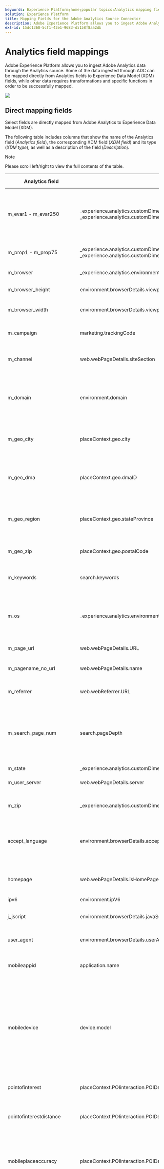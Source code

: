 ```yaml
---
keywords: Experience Platform;home;popular topics;Analytics mapping fields;analytics mapping
solution: Experience Platform
title: Mapping Fields for the Adobe Analytics Source Connector
description: Adobe Experience Platform allows you to ingest Adobe Analytics data through the Analytics source. Some of the data ingested through ADC can be mapped directly from Analytics fields to Experience Data Model (XDM) fields, while other data requires transformations and specific functions in order to be successfully mapped.
exl-id: 15dc1368-5cf1-42e1-9683-d5158f8aa2db
---
```

# Analytics field mappings

Adobe Experience Platform allows you to ingest Adobe Analytics data through the Analytics source. Some of the data ingested through ADC can be mapped directly from Analytics fields to Experience Data Model (XDM) fields, while other data requires transformations and specific functions in order to be successfully mapped.

![](../images/analytics-data-experience-platform.png)

## Direct mapping fields

Select fields are directly mapped from Adobe Analytics to Experience Data Model (XDM).  

The following table includes columns that show the name of the Analytics field (*Analytics field*), the corresponding XDM field (*XDM field*) and its type (*XDM type*), as well as a description of the field (*Description*).

>[!NOTE]
>
>Please scroll left/right to view the full contents of the table.

| Analytics field | XDM field | XDM type | Description |
| --------------- | --------- | -------- | ---------- |
| m_evar1 - m_evar250 | _experience.analytics.customDimensions.eVars.eVar1 - _experience.analytics.customDimensions.eVars.eVar250 | string | A custom variable, which can range from 1-250. Each organization will use these custom eVars differently. |
| m_prop1 - m_prop75 | _experience.analytics.customDimensions.props.prop1 - _experience.analytics.customDimensions.props.prop75 | string | Custom traffic variables, which can range from 1-75. |
| m_browser | _experience.analytics.environment.browserID | integer | The number ID of the browser. |
| m_browser_height | environment.browserDetails.viewportHeight | integer | The height of the browser, in pixels. |
| m_browser_width | environment.browserDetails.viewportWidth | integer | The width of the browser, in pixels. |
| m_campaign | marketing.trackingCode | string  | The variable used in the Tracking Code dimension. |
| m_channel | web.webPageDetails.siteSection | string  | The variable used in the Site Sections dimension. |
| m_domain | environment.domain | string | The variable used in the Domain dimension. This will be based on the user's internet service provider (ISP). |
| m_geo_city | placeContext.geo.city | string | The name of the city of the hit. This is based off of the hit's IP address. |
| m_geo_dma | placeContext.geo.dmaID | integer | The numeric ID of the demographic area for the hit. This is based off of the hit's IP address. |
| m_geo_region | placeContext.geo.stateProvince | string  | The name of either the state or region of the hit. This is based off of the hit's IP address. |
| m_geo_zip | placeContext.geo.postalCode | string  | The ZIP code of the hit. This is based off of the hit's IP address. |
| m_keywords | search.keywords | string  | The variable used in the Keyword dimension. |
| m_os | _experience.analytics.environment.operatingSystemID | integer | The numeric ID representing the operating system of the visitor. This is based on the user_agent column. |
| m_page_url | web.webPageDetails.URL | string | The URL of the page hit. |
| m_pagename_no_url | web.webPageDetails.</span>name | string  | A variable used to populate the Pages dimension. |
| m_referrer | web.webReferrer.URL | string  | The Page URL of the previous page. |
| m_search_page_num | search.pageDepth | integer | Used by the All Search Page Rank dimension. Indicates which page of search results your site appeared on before the user clicked through to your site. |
| m_state | _experience.analytics.customDimensions.stateProvince | string | State variable. |
| m_user_server | web.webPageDetails.server | string | A variable used in the Server dimension. |
| m_zip | _experience.analytics.customDimensions.postalCode | string | A variable used to populate the Zip Code dimension. |
| accept_language | environment.browserDetails.acceptLanguage | string | Lists all the accepted languages, as indicated in the Accept-Language HTTP header. |
| homepage | web.webPageDetails.isHomePage | boolean | No longer used. Indicated if the current URL is the browser's homepage. |
| ipv6 | environment.ipV6 | string |
| j_jscript | environment.browserDetails.javaScriptVersion | string | The vesrion of JavaScript supported by the browser. |
| user_agent | environment.browserDetails.userAgent | string | The user agent string sent in the HTTP header. |
| mobileappid | application.</span>name | string | The mobile app ID, stored in the following format: `[AppName][BundleVersion]`. |
| mobiledevice | device.model | string | The name of the mobile device. On iOS, it is stored as a comma-separated 2-digit string. The first number represents the device generation and the second number represents the device family. |
| pointofinterest | placeContext.POIinteraction.POIDetail.</span>name | string | Used by mobile services. Represents the point of interest. |
| pointofinterestdistance | placeContext.POIinteraction.POIDetail.geoInteractionDetails.distanceToCenter | number | Used by mobile services. Represents the point of interest distance. |
| mobileplaceaccuracy | placeContext.POIinteraction.POIDetail.geoInteractionDetails.deviceGeoAccuracy | number | Collected from the context data variable a.loc.acc. Indicates the accuracy of the GPS in meters at time of collection. |
| mobileplacecategory | placeContext.POIinteraction.POIDetail.category | string | Collected from the context data variable a.loc.category. Describes the category of a specific place. |
| mobileplaceid | placeContext.POIinteraction.POIDetail.POIID | string | Collected from the context data variable a.loc.id. Identifier for a given point of interest. |
| video | media.mediaTimed.primaryAssetReference._id | string | The name of the video. |
| videoad | advertising.adAssetReference._id | string | Identifier of the ad asset. |
| videocontenttype | media.mediaTimed.primaryAssetViewDetails.broadcastContentType | string | The Video Content-Type. This is automatically set to "Video" for all video views. |
| videoadpod | advertising.adAssetViewDetails.adBreak._id | string | The pod which the Video Ad is in. |
| videoadinpod | advertising.adAssetViewDetails.index | integer  | The position the Video Ad is in the pod. |
| videoplayername | media.mediaTimed.primaryAssetViewDetails.playerName | string | The name of the Video player. |
| videochannel | media.mediaTimed.primaryAssetViewDetails.broadcastChannel | string | The Video channel. |
| videoadplayername | advertising.adAssetViewDetails.playerName | string | The name of the Video Ad player. |
| videochapter | media.mediaTimed.mediaChapter.chapterAssetReference._id | string | The Video chapter's name |
| videoname | media.mediaTimed.primaryAssetReference._dc.title | string | The Video name. |
| videoadname | advertising.adAssetReference._dc.title | string | The name of the Video Ad. |
| videoshow | media.mediaTimed.primaryAssetReference._iptc4xmpExt.Series._iptc4xmpExt.Name | string | Video show. |
| videoseason | media.mediaTimed.primaryAssetReference._iptc4xmpExt.Season._iptc4xmpExt.Name | string | Video Season. |
| videoepisode | media.mediaTimed.primaryAssetReference._iptc4xmpExt.Episode._iptc4xmpExt.Name | string | Video episode. |
| videonetwork | media.mediaTimed.primaryAssetViewDetails.broadcastNetwork | string | Video network. |
| videoshowtype | media.mediaTimed.primaryAssetReference.showType | string | Video show type. |
| videoadload | media.mediaTimed.primaryAssetViewDetails.adLoadType | string | Video ad loads. |
| videofeedtype | media.mediaTimed.primaryAssetViewDetails.sourceFeed | string | Video feed type. |
| mobilebeaconmajor | placeContext.POIinteraction.POIDetail.beaconInteractionDetails.beaconMajor | number | Mobile Services beacon major. |
| mobilebeaconminor | placeContext.POIinteraction.POIDetail.beaconInteractionDetails.beaconMinor | number | Mobile Services beacon minor. |
| mobilebeaconuuid | placeContext.POIinteraction.POIDetail.beaconInteractionDetails.proximityUUID | string | Mobile Services beacon UUID. |
| videosessionid | media.mediaTimed.primaryAssetViewDetails._id | string | Video session ID. |
| videogenre | media.mediaTimed.primaryAssetReference._iptc4xmpExt.Genre | array | Video genre. | {title (Object), description (Object), type (Object), meta:xdmType (Object), items (string), meta:xdmField (Object)} |
| mobileinstalls | application.firstLaunches | Object  | This is triggered at the first run after installation or re-installation | {id (string), value (number)} |
| mobileupgrades | application.upgrades | Object | Reports the number of app upgrades. Triggers at the first run after upgrade or any time the version number changes. | {id (string), value (number)} |
| mobilelaunches | application.launches | Object | The number of times the app has been launched. | {id (string), value (number)} |
| mobilecrashes | application.crashes | Object | <!-- MISSING --> | {id (string), value (number)} |
| mobilemessageclicks | directMarketing.clicks | Object | <!-- MISSING --> | {id (string), value (number)} |
| mobileplaceentry | placeContext.POIinteraction.poiEntries | Object | <!-- MISSING --> | {id (string), value (number)} |
| mobileplaceexit | placeContext.POIinteraction.poiExits | Object | <!-- MISSING --> | {id (string), value (number)} |
| videotime | media.mediaTimed.timePlayed | Object | <!-- MISSING --> | {id (string), value (number)} |
| videostart | media.mediaTimed.impressions | Object | <!-- MISSING --> | {id (string), value (number)} |
| videocomplete | media.mediaTimed.completes | Object | <!-- MISSING --> | {id (string), value (number)} |
| videosegmentviews | media.mediaTimed.mediaSegmentViews | Object | <!-- MISSING --> | {id (string), value (number)} |
| videoadstart | advertising.impressions | Object | <!-- MISSING --> | {id (string), value (number)} |
| videoadcomplete | advertising.completes | Object | <!-- MISSING --> | {id (string), value (number)} |
| videoadtime | advertising.timePlayed | Object | <!-- MISSING --> | {id (string), value (number)} |
| videochapterstart | media.mediaTimed.mediaChapter.impressions | Object | <!-- MISSING --> | {id (string), value (number)} |
| videochaptercomplete | media.mediaTimed.mediaChapter.completes | Object | <!-- MISSING --> | {id (string), value (number)} |
| videochaptertime | media.mediaTimed.mediaChapter.timePlayed | Object | <!-- MISSING --> | {id (string), value (number)} |
| videoplay | media.mediaTimed.starts | Object | <!-- MISSING --> | {id (string), value (number)} |
| videototaltime | media.mediaTimed.totalTimePlayed | Object | <!-- MISSING --> | {id (string), value (number)} |
| videoqoetimetostart | media.mediaTimed.primaryAssetViewDetails.qoe.timeToStart | Object | The video quality time to start. | {id (string), value (number)} |
| videoqoedropbeforestart | media.mediaTimed.dropBeforeStarts | Object | <!-- MISSING --> | {id (string), value (number)} |
| videoqoebuffercount | media.mediaTimed.primaryAssetViewDetails.qoe.buffers | Object | Video quality buffer count | {id (string), value (number)} |
| videoqoebuffertime | media.mediaTimed.primaryAssetViewDetails.qoe.bufferTime | Object | Video quality buffer time | {id (string), value (number)} |
| videoqoebitratechangecount | media.mediaTimed.primaryAssetViewDetails.qoe.bitrateChanges | Object | Video quality change count | {id (string), value (number)} |
| videoqoebitrateaverage | media.mediaTimed.primaryAssetViewDetails.qoe.bitrateAverage | Object | Video quality average bit rate | {id (string), value (number)} |
| videoqoeerrorcount | media.mediaTimed.primaryAssetViewDetails.qoe.errors | Object | Video quality error count | {id (string), value (number)} |
| videoqoedroppedframecount | media.mediaTimed.primaryAssetViewDetails.qoe.droppedFrames | Object | <!-- MISSING --> | {id (string), value (number)} |
| videoprogress10 | media.mediaTimed.progress10 | Object | <!-- MISSING --> | {id (string), value (number)} |
| videoprogress25 | media.mediaTimed.progress25 | Object | <!-- MISSING --> | {id (string), value (number)} |
| videoprogress50 | media.mediaTimed.progress50 | Object | <!-- MISSING --> | {id (string), value (number)} |
| videoprogress75 | media.mediaTimed.progress75 | Object | <!-- MISSING --> | {id (string), value (number)} |
| videoprogress95 | media.mediaTimed.progress95 | Object | <!-- MISSING --> | {id (string), value (number)} |
| videoresume | media.mediaTimed.resumes | Object | <!-- MISSING --> | {id (string), value (number)} |
| videopausecount | media.mediaTimed.pauses | Object | <!-- MISSING --> | {id (string), value (number)} |
| videopausetime | media.mediaTimed.pauseTime | Object | <!-- MISSING -->| {id (string), value (number)} |
| videosecondssincelastcall | media.mediaTimed.primaryAssetViewDetails.sessionTimeout | integer  |

{style="table-layout:auto"}

## Split mapping fields

These fields have a single source, but map to **multiple** XDM locations.

| Analytics field | XDM field | XDM type | Description |
| --------------- | --------- | -------- | ---------- |
| s_resolution | device.screenWidth, device.screenHeight | integer  | Numeric ID representing the resolution of the monitor. |
| mobileosversion | environment.operatingSystem, environment.operatingSystemVersion | string  | Mobile operating system version. |
| videoadlength | advertising.adAssetReference._xmpDM.duration | integer  | Video Ad length. |

{style="table-layout:auto"}

## Generated mapping fields

Select fields coming from ADC need to be transformed, requiring logic beyond a direct copy from Adobe Analytics in order to be generated in XDM.

The following table includes columns that show the name of the Analytics field (*Analytics field*), the corresponding XDM field (*XDM field*) and its type (*XDM type*), as well as a description of the field (*Description*).

>[!NOTE]
>
>Please scroll left/right to view the full contents of the table.

| Analytics field | XDM field | XDM type | Description |
| --------------- | --------- | -------- | ----------- |
| m_prop1 - m_prop75 | _experience.analytics.customDimensions.listprops.prop1 - _experience.analytics.customDimensions.listprops.prop75 | Object | Custom traffic variables, ranging from 1-75 | {} |
| m_hier1 - m_hier5 | _experience.analytics.customDimensions.hierarchies.hier1 - _experience.analytics.customDimensions.hierarchies.hier5 | Object | Used by hierarchy variables. It contains a | delimited llist of values. | {values (array), delimiter (string)} |
| m_mvvar1 - m_mvvar3 | _experience.analytics.customDimensions.lists.list1.list[] - _experience.analytics.customDimensions.lists.list3.list[] | array | List of variable values. Contains a delimited list of custom values, depending on the implementation | {value (string), key (string)} |
| m_color | device.colorDepth | integer | The color depth ID, which is based off of the value of the c_color column. | 
| m_cookies | environment.browserDetails.cookiesEnabled | boolean | A variable used in the Cookie Support dimension. |
| m_event_list | commerce.purchases, commerce.productViews, commerce.productListOpens, commerce.checkouts, commerce.productListAdds, commerce.productListRemovals, commerce.productListViews | Object | Standard commerce events triggered on the hit.| {id (string), value (number)} |
| m_event_list | _experience.analytics.event1to100.event1 - _experience.analytics.event1to100.event100, _experience.analytics.event101to200.event101 - _experience.analytics.event101to200.event200, _experience.analytics.event201to300.event201 - _experience.analytics.event201to300.event300, _experience.analytics.event301to400.event301 - _experience.analytics.event301to400.event400, _experience.analytics.event401to500.event401 - _experience.analytics.event401to500.event500, _experience.analytics.event501to600.event501 - _experience.analytics.event501to600.event600, _experience.analytics.event601to700.event601 - _experience.analytics.event601to700.event700, _experience.analytics.event701to800.event701 - _experience.analytics.event701to800.event800, _experience.analytics.event801to900.event801 - _experience.analytics.event801to900.event900, _experience.analytics.event901to1000.event901 - _experience.analytics.event901to1000.event1000 | Object | Custom events triggered on the hit. | {id (Object), value (Object)} |
| m_geo_country | placeContext.geo.countryCode | string | Abbreviation of the country where the hit came from, which is based off of the IP. |
| m_geo_latitude | placeContext.geo._schema.latitude | number | <!-- MISSING --> |
| m_geo_longitude | placeContext.geo._schema.longitude | number | <!-- MISSING -->|
| m_java_enabled | environment.browserDetails.javaEnabled | boolean | A flag indicating whether Java is enabled. |
| m_latitude | placeContext.geo._schema.latitude | number | <!-- MISSING --> |
| m_longitude | placeContext.geo._schema.longitude | number | <!-- MISSING -->|
| m_page_event_var1 | web.webInteraction.URL | string | A variable that is only used in link tracking image requests. This variable contains the URL of the download link, exit link, or custom link clicked. |
| m_page_event_var2 | web.webInteraction.name | string | A variable that is only used in link tracking image requests. This lists the custom name of the link, if it is specified. |
| m_page_type | web.webPageDetails.isErrorPage | boolean | A variable that is used to populate the Pages Not Found dimension. This variable should either be empty, or contain "ErrorPage". |
| m_pagename_no_url | web.webPageDetails.pageViews.value | number | The name of the page (if set). If no page is specified this value is left empty. |
| m_paid_search | search.isPaid | boolean | A flag that is set if the hit matches paid search detection. |
| m_product_list | productListItems[].items | array | The product list, as passed in through the products variable. | {SKU (string), quantity (integer), priceTotal (number)} |
| m_ref_type | web.webReferrer.type | string | A numeric ID representing the type of referral for the hit. 1 means inside your site, 2 means other websites, 3 means search engines, 4 means hard drive, 5 means USENET, 6 means Typed/Bookmarked (no referrer), 7 means email, 8 means No JavaScript, and 9 means Social Networks. |
| m_search_engine | search.searchEngine | string | The numeric ID representing the search engine that referred the visitor to your site. |
| post_currency | commerce.order.currencyCode | string | The currency code that was used during the transaction. |
| post_cust_hit_time_gmt | timestamp | string | This is only used in timestamp-enabled datasets. This is the timestamp sent with the it, based on Unix time. |
| post_cust_visid | identityMap | object  | The customer visitor ID. |
| post_cust_visid | endUserIDs._experience.aacustomid.primary | boolean | The customer visitor ID. |
| post_cust_visid | endUserIDs._experience.aacustomid.namespace.code | string | The customer visitor ID. |
| post_visid_high + visid_low | identityMap | object  | A unique identifier for a visit. |
| post_visid_high + visid_low | endUserIDs._experience.aaid.id | string | A unique identifier for a visit. |
| post_visid_high | endUserIDs._experience.aaid.primary | boolean | Used in conjunction with visid_low to uniquely identify a visit. |
| post_visid_high | endUserIDs._experience.aaid.namespace.code | string | Used in conjunction with visid_low to uniquely identify a visit. |
| post_visid_low | identityMap | object  | Used in conjunction with visid_high to uniquely identify a visit. |
| hit_time_gmt | receivedTimestamp | string | The timestamp of the hit, based in Unix time. |
| hitid_high + hitid_low | _id | string | A unique identifier to identify a hit. |
| hitid_low | _id | string | Used in conjunction with hitid_high to uniquely identify a hit. |
| ip | environment.ipV4 | string | The IP Address, based on the HTTP header of the image request. |
| j_jscript | environment.browserDetails.javaScriptEnabled | boolean | The version of JavaScript used. |
| mcvisid_high + mcvisid_low | identityMap | object | The Experience Cloud Visitor ID. |
| mcvisid_high + mcvisid_low | endUserIDs._experience.mcid.id | string | The Experience Cloud ID (ECID) is also known as MCID and sometimes used in namespaces. |
| mcvisid_high | endUserIDs._experience.mcid.primary | boolean | The Experience Cloud ID (ECID) is also known as MCID and sometimes used in namespaces. |
| mcvisid_high | endUserIDs._experience.mcid.namespace.code | string | The Experience Cloud ID (ECID) is also known as MCID and sometimes used in namespaces. |
| mcvisid_low | identityMap | object | The Experience Cloud Visitor ID. |
| sdid_high + sdid_low | _experience.target.supplementalDataID | string | Hit Stitching ID. The analytics field sdid_high and sdid_low is the supplemental data id used to stitch two (or more) incoming hits together. |
| mobilebeaconproximity | placeContext.POIinteraction.POIDetail.beaconInteractionDetails.proximity | string | Mobile Services beacon proximity. |
| videochapter | media.mediaTimed.mediaChapter.chapterAssetReference._xmpDM.duration | integer | The name of the video chapter. |
| videolength | media.mediaTimed.primaryAssetReference._xmpDM.duration | integer | The length of the video. |

{style="table-layout:auto"}

## Advanced mapping fields

Select fields (known as "postvalues") require more advanced transformations before they can successfully mapped from Adobe Analytics fields to Experience Data Model (XDM). Performing these advanced transformations involves the use of Adobe Experience Platfrom Query Service and prebuilt functions (called Adobe-defined functions) for sessionization, attribution, and deduplication.

To learn more about performing this transformations using Query Service, please visit the [Adobe-defined functions](../../../../query-service/sql/adobe-defined-functions.md) documentation.

The following table includes columns that show the name of the Analytics field (*Analytics field*), the corresponding XDM field (*XDM field*) and its type (*XDM type*), as well as a description of the field (*Description*). 

>[!NOTE]
>
>Please scroll left/right to view the full contents of the table.

| Analytics field | XDM field | XDM type | Description |
| --------------- | --------- | -------- | ---------- |
| post_evar1 - post_evar250 | _experience.analytics.customDimensions.eVars.eVar1 - _experience.analytics.customDimensions.eVars.eVar250 | string | A custom variable, which can range from 1-250. Each organization will use these custom eVars differently. |
| post_prop1 - post_prop75 | _experience.analytics.customDimensions.props.prop1 - _experience.analytics.customDimensions.props.prop75 | string | Custom traffic variables, which can range from 1-75. | 
| post_browser_height | environment.browserDetails.viewportHeight | integer | The height of the browser, in pixels. |
| post_browser_width | environment.browserDetails.viewportWidth | integer | The width of the browser, in pixels. |
| post_campaign | marketing.trackingCode | string | The variable used in the Tracking Code dimension. |
| post_channel | web.webPageDetails.siteSection | string | The variable used in the Site Sections dimension. |
| post_cust_visid | endUserIDs._experience.aacustomid.id | string | The custom visitor ID, if set. |
| post_first_hit_page_url | _experience.analytics.endUser.firstWeb.webPageDetails.URL | string | The URL of the first page the visitor reaches. |
| post_first_hit_pagename | _experience.analytics.endUser.firstWeb.webPageDetails.name | string | A variable used in the Entry Page Original dimension. The page name of the entry page of the visitor. |
| post_keywords | search.keywords | string | The keywords that were collected for the hit. |
| post_page_url | web.webPageDetails.URL | string | The URL of the page hit. |
| post_pagename_no_url | web.webPageDetails.name | string | A variable used to populate the Pages dimension. |
| post_purchaseid | commerce.order.purchaseID | string | Variable that is used to uniquely identify purchases. |
| post_referrer | web.webReferrer.URL | string | The URL of the previous page. |
| post_state | _experience.analytics.customDimensions.stateProvince | string |  State variable. |
| post_user_server | web.webPageDetails.server | string | A variable used in the Server dimension. |
| post_zip | _experience.analytics.customDimensions.postalCode | string | A variable used to populate the Zip Code dimension. |
| browser | _experience.analytics.environment.browserID | integer | The numeric ID of the browser. |
| domain | environment.domain | string | The variable used in the Domain dimension. This will be based on the user's internet service provider (ISP). |
| first_hit_referrer | _experience.analytics.endUser.firstWeb.webReferrer.URL | string | The first referring URL for the visitor. |
| geo_city | placeContext.geo.city | string | The name of the city of the hit. This is based off of the hit's IP address. |
| geo_dma | placeContext.geo.dmaID | integer | The numeric ID of the demographic area for the hit. This is based off of the hit's IP address. |
| geo_region | placeContext.geo.stateProvince | string | The name of either the state or region of the hit. This is based off of the hit's IP address. |
| geo_zip | placeContext.geo.postalCode | string | The ZIP code of the hit. This is based off of the hit's IP address. |
| os | _experience.analytics.environment.operatingSystemID | integer | The numeric ID representing the operating system of the visitor. This is based on the user_agent column. |
| search_page_num | search.pageDepth | integer | This variable is used by the All Search Page Rank dimension, and indicates which page of search results your site | appeared on before the user clicked through to your site. |
| visit_keywords | _experience.analytics.session.search.keywords | string | A variable used in the Search Keywords dimension. |
| visit_num | _experience.analytics.session.num | integer | A variable used in the Visit Number dimension. This starts at 1, and increments each time a new visit starts (per user). |
| visit_page_num | _experience.analytics.session.depth | integer | A variable used in the Hit Depth dimension. This value increases by 1 for each hit the user generates, and resets after each visit. |
| visit_referrer | _experience.analytics.session.web.webReferrer.URL | string | The first referrer of the visit. |
| visit_search_page_num | _experience.analytics.session.search.pageDepth | integer | The first Page Name of the visit. |
| post_prop1 - post_prop75 | _experience.analytics.customDimensions.listprops.prop1 - _experience.analytics.customDimensions.listprops.prop75 | Object | Custom traffic variables 1-75. |
| post_hier1 - post_hier5 | _experience.analytics.customDimensions.hierarchies.hier1 - _experience.analytics.customDimensions.hierarchies.hier5 | Object | Used by hierarchy variables and contains a delimited list of values. | {values (array), delimiter (string)} |
| post_mvvar1 - post_mvvar3 | _experience.analytics.customDimensions.lists.list1.list[] - _experience.analytics.customDimensions.lists.list3.list[] | array | A list of variable values. Contains a delimited list of custom values, depending on implementation. | {value (string), key (string)} |
| post_cookies | environment.browserDetails.cookiesEnabled | boolean | Variable used in the Cookie Support dimension. |
| post_event_list | commerce.purchases, commerce.productViews, commerce.productListOpens, commerce.checkouts, commerce.productListAdds, commerce.productListRemovals, commerce.productListViews | Object | Standard commerce events triggered on the hit. | {id (string), value (number)} |
| post_event_list | _experience.analytics.event1to100.event1 - _experience.analytics.event1to100.event100, _experience.analytics.event101to200.event101 - _experience.analytics.event101to200.event200, _experience.analytics.event201to300.event201 - _experience.analytics.event201to300.event300, _experience.analytics.event301to400.event301 - _experience.analytics.event301to400.event400, _experience.analytics.event401to500.event401 - _experience.analytics.event401to500.event500, _experience.analytics.event501to600.event501 - _experience.analytics.event501to600.event600, _experience.analytics.event601to700.event601 - _experience.analytics.event601to700.event700, _experience.analytics.event701to800.event701 - _experience.analytics.event701to800.event800, _experience.analytics.event801to900.event801 - _experience.analytics.event801to900.event900, _experience.analytics.event901to1000.event901 - _experience.analytics.event901to1000.event1000 | Object |   Custom events triggered on the hit.| {id (Object), value (Object)} |
| post_java_enabled | environment.browserDetails.javaEnabled | boolean | A flag indicating whether Java is enabled. |
| post_latitude | placeContext.geo._schema.latitude | number |   <!-- MISSING --> |
| post_longitude | placeContext.geo._schema.longitude | number |   <!-- MISSING --> | 
| post_page_event | web.webInteraction.type | string | The type of hit that is sent in the image request (standard hit, download link, exit link, or custom link clicked). |
| post_page_event | web.webInteraction.linkClicks.value | number | The type of hit that is sent in the image request (standard hit, download link, exit link, or custom link clicked). |
| post_page_event_var1 | web.webInteraction.URL | string | This variable is only used in link tracking image requests. This is the URL of the donwload link, exit link, or custom link clicked. |
| post_page_event_var2 | web.webInteraction.name | string | This variable is only used in link tracking image requests. This will be the custom name of the link. |
| post_page_type | web.webPageDetails.isErrorPage | boolean | This is used to populate the Pages Not Found dimension. This variable should either be empty or contain "ErrorPage" |
| post_pagename_no_url | web.webPageDetails.pageViews.value | number | The name of the page (if set). If no page is specified this value is left empty. |
| post_product_list | productListItems[].items | array | The product list, as passed in through the products variable. | {SKU (string), quantity (integer), priceTotal (number)} |
| post_search_engine | search.searchEngine | string | The numeric ID representing the search engine that referred the visitor to your site. |
| mvvar1_instances | .list.items[] | Object | List of variable values. Contains a delimited list of custom values, depending on implementation. |
| mvvar2_instances | .list.items[] | Object | List of variable values. Contains a delimited list of custom values, depending on implementation. |
|| mvvar3_instances | .list.items[] | Object | List of variable values. Contains a delimited list of custom values, depending on implementation. |
| color | device.colorDepth | integer | Color depth ID, based on the value of the c_color column. |
| first_hit_ref_type | _experience.analytics.endUser.firstWeb.webReferrer.type | string | The numeric ID, representing the referrer type of the very first referrer of the visitor. |
| first_hit_time_gmt | _experience.analytics.endUser.firstTimestamp | integer | Timestamp of the very first hit of the visitor in Unix time. |
| geo_country | placeContext.geo.countryCode | string | Abbreviation of the country the hit came from, based on IP. |
| geo_latitude | placeContext.geo._schema.latitude | number | <!-- MISSING --> |
| geo_longitude | placeContext.geo._schema.longitude | number | <!-- MISSING --> |
| paid_search | search.isPaid | boolean | A flag that is set if the hit matches paid search detection. |
| ref_type | web.webReferrer.type | string | A numeric ID representing the type of referral for the hit. |
| visit_paid_search | _experience.analytics.session.search.isPaid | boolean | A flag (1=paid, 0=not paid) indicating if the first hit of the visit was from a paid search hit. |
| visit_ref_type | _experience.analytics.session.web.webReferrer.type | string | Numeric ID representing the referrer type of the first referrer of the visit. |
| visit_search_engine | _experience.analytics.session.search.searchEngine | string | Numeric ID of the first search engine of the visit. |
| visit_start_time_gmt | _experience.analytics.session.timestamp | integer | Timestamp of the first hit of the visit in Unix time. |

{style="table-layout:auto"}